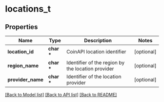 # locations_t

## Properties
Name | Type | Description | Notes
------------ | ------------- | ------------- | -------------
**location_id** | **char \*** | CoinAPI location identifier | [optional] 
**region_name** | **char \*** | Identifier of the region by the location provider | [optional] 
**provider_name** | **char \*** | Identifier of the location provider | [optional] 

[[Back to Model list]](../README.md#documentation-for-models) [[Back to API list]](../README.md#documentation-for-api-endpoints) [[Back to README]](../README.md)


